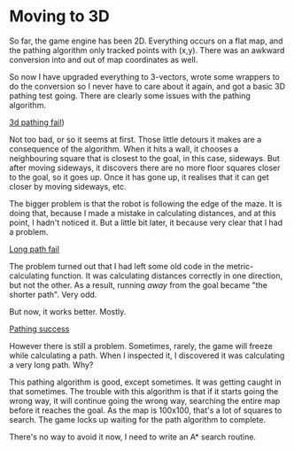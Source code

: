 # Moving to 3D

So far, the game engine has been 2D.  Everything occurs on a flat map, and the pathing algorithm only tracked points with (x,y).  There was an awkward conversion into and out of map coordinates as well.

So now I have upgraded everything to 3-vectors, wrote some wrappers to do the conversion so I never have to care about it again, and got a basic 3D pathing test going.  There are clearly some issues with the pathing algorithm.

[3d pathing fail](3dpathfail.mov))

Not too bad, or so it seems at first.  Those little detours it makes are a consequence of the algorithm.  When it hits a wall, it chooses a neighbouring square that is closest to the goal, in this case, sideways.  But after moving sideways, it discovers there are no more floor squares closer to the goal, so it goes up.  Once it has gone up, it realises that it can get closer by moving sideways, etc.

The bigger problem is that the robot is following the edge of the maze.  It is doing that, because I made a mistake in calculating distances, and at this point, I hadn't noticed it.  But a little bit later, it because very clear that I had a problem.

[Long path fail](longpathfail.mov)

The problem turned out that I had left some old code in the metric-calculating function.  It was calculating distances correctly in one direction, but not the other.  As a result, running *away* from the goal became "the shorter path".  Very odd.

But now, it works better.  Mostly.

[Pathing success](pathsuccess.mov)

However there is still a problem.  Sometimes, rarely, the game will freeze while calculating a path.  When I inspected it, I discovered it was calculating a very long path.  Why?

This pathing algorithm is good, except sometimes.  It was getting caught in that sometimes.  The trouble with this algorithm is that if it starts going the wrong way, it will continue going the wrong way, searching the entire map before it reaches the goal.  As the map is 100x100, that's a lot of squares to search.  The game locks up waiting for the path algorithm to complete.

There's no way to avoid it now, I need to write an A* search routine.
